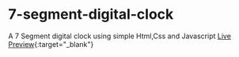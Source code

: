 # 7-segment-digital-clock

A 7 Segment digital clock using simple Html,Css and Javascript
[Live Preview](https://nagarjun-avala.github.io/7-segment-digital-clock/){:target="_blank"}
